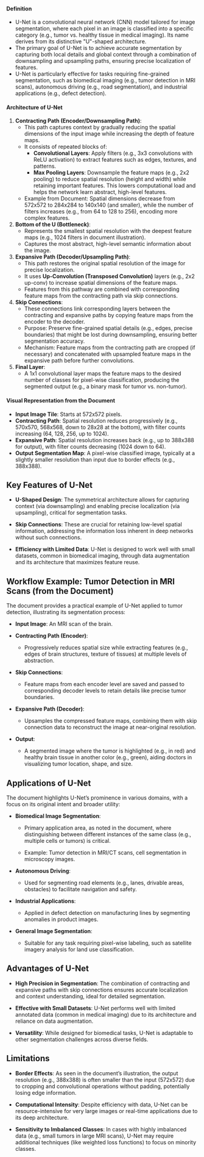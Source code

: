 #### Definition
- U-Net is a convolutional neural network (CNN) model tailored for image segmentation, where each pixel in an image is classified into a specific category (e.g., tumor vs. healthy tissue in medical imaging). Its name derives from its distinctive "U"-shaped architecture.
- The primary goal of U-Net is to achieve accurate segmentation by capturing both local details and global context through a combination of downsampling and upsampling paths, ensuring precise localization of features.
- U-Net is particularly effective for tasks requiring fine-grained segmentation, such as biomedical imaging (e.g., tumor detection in MRI scans), autonomous driving (e.g., road segmentation), and industrial applications (e.g., defect detection).

#### Architecture of U-Net
1. **Contracting Path (Encoder/Downsampling Path)**:
    - This path captures context by gradually reducing the spatial dimensions of the input image while increasing the depth of feature maps.
    - It consists of repeated blocks of:
        - **Convolutional Layers**: Apply filters (e.g., 3x3 convolutions with ReLU activation) to extract features such as edges, textures, and patterns.
        - **Max Pooling Layers**: Downsample the feature maps (e.g., 2x2 pooling) to reduce spatial resolution (height and width) while retaining important features. This lowers computational load and helps the network learn abstract, high-level features.
    - Example from Document: Spatial dimensions decrease from 572x572 to 284x284 to 140x140 (and smaller), while the number of filters increases (e.g., from 64 to 128 to 256), encoding more complex features.
2. **Bottom of the U (Bottleneck)**:
    - Represents the smallest spatial resolution with the deepest feature maps (e.g., 1024 filters in document illustration).
    - Captures the most abstract, high-level semantic information about the image.
3. **Expansive Path (Decoder/Upsampling Path)**:
    - This path restores the original spatial resolution of the image for precise localization.
    - It uses **Up-Convolution (Transposed Convolution)** layers (e.g., 2x2 up-conv) to increase spatial dimensions of the feature maps.
    - Features from this pathway are combined with corresponding feature maps from the contracting path via skip connections.
4. **Skip Connections**:
    - These connections link corresponding layers between the contracting and expansive paths by copying feature maps from the encoder to the decoder.
    - Purpose: Preserve fine-grained spatial details (e.g., edges, precise boundaries) that might be lost during downsampling, ensuring better segmentation accuracy.
    - Mechanism: Feature maps from the contracting path are cropped (if necessary) and concatenated with upsampled feature maps in the expansive path before further convolutions.
5. **Final Layer**:
    - A 1x1 convolutional layer maps the feature maps to the desired number of classes for pixel-wise classification, producing the segmented output (e.g., a binary mask for tumor vs. non-tumor).

#### Visual Representation from the Document

- **Input Image Tile**: Starts at 572x572 pixels.
- **Contracting Path**: Spatial resolution reduces progressively (e.g., 570x570, 568x568, down to 28x28 at the bottom), with filter counts increasing (64, 128, 256, up to 1024).
- **Expansive Path**: Spatial resolution increases back (e.g., up to 388x388 for output), with filter counts decreasing (1024 down to 64).
- **Output Segmentation Map**: A pixel-wise classified image, typically at a slightly smaller resolution than input due to border effects (e.g., 388x388).
## Key Features of U-Net

- **U-Shaped Design**: The symmetrical architecture allows for capturing context (via downsampling) and enabling precise localization (via upsampling), critical for segmentation tasks.
    
- **Skip Connections**: These are crucial for retaining low-level spatial information, addressing the information loss inherent in deep networks without such connections.
    
- **Efficiency with Limited Data**: U-Net is designed to work well with small datasets, common in biomedical imaging, through data augmentation and its architecture that maximizes feature reuse.
    

## Workflow Example: Tumor Detection in MRI Scans (from the Document)

The document provides a practical example of U-Net applied to tumor detection, illustrating its segmentation process:

- **Input Image**: An MRI scan of the brain.
    
- **Contracting Path (Encoder)**:
    
    - Progressively reduces spatial size while extracting features (e.g., edges of brain structures, texture of tissues) at multiple levels of abstraction.
        
- **Skip Connections**:
    
    - Feature maps from each encoder level are saved and passed to corresponding decoder levels to retain details like precise tumor boundaries.
        
- **Expansive Path (Decoder)**:
    
    - Upsamples the compressed feature maps, combining them with skip connection data to reconstruct the image at near-original resolution.
        
- **Output**:
    
    - A segmented image where the tumor is highlighted (e.g., in red) and healthy brain tissue in another color (e.g., green), aiding doctors in visualizing tumor location, shape, and size.
        

## Applications of U-Net

The document highlights U-Net’s prominence in various domains, with a focus on its original intent and broader utility:

- **Biomedical Image Segmentation**:
    
    - Primary application area, as noted in the document, where distinguishing between different instances of the same class (e.g., multiple cells or tumors) is critical.
        
    - Example: Tumor detection in MRI/CT scans, cell segmentation in microscopy images.
        
- **Autonomous Driving**:
    
    - Used for segmenting road elements (e.g., lanes, drivable areas, obstacles) to facilitate navigation and safety.
        
- **Industrial Applications**:
    
    - Applied in defect detection on manufacturing lines by segmenting anomalies in product images.
        
- **General Image Segmentation**:
    
    - Suitable for any task requiring pixel-wise labeling, such as satellite imagery analysis for land use classification.
        

## Advantages of U-Net

- **High Precision in Segmentation**: The combination of contracting and expansive paths with skip connections ensures accurate localization and context understanding, ideal for detailed segmentation.
    
- **Effective with Small Datasets**: U-Net performs well with limited annotated data (common in medical imaging) due to its architecture and reliance on data augmentation.
    
- **Versatility**: While designed for biomedical tasks, U-Net is adaptable to other segmentation challenges across diverse fields.
    

## Limitations

- **Border Effects**: As seen in the document’s illustration, the output resolution (e.g., 388x388) is often smaller than the input (572x572) due to cropping and convolutional operations without padding, potentially losing edge information.
    
- **Computational Intensity**: Despite efficiency with data, U-Net can be resource-intensive for very large images or real-time applications due to its deep architecture.
    
- **Sensitivity to Imbalanced Classes**: In cases with highly imbalanced data (e.g., small tumors in large MRI scans), U-Net may require additional techniques (like weighted loss functions) to focus on minority classes.